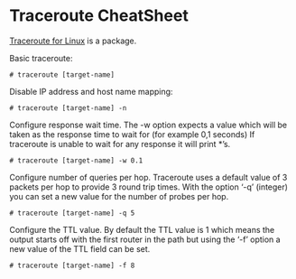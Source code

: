 # Traceroute CheatSheet

[Traceroute for Linux](http://traceroute.sourceforge.net/) is a package.

Basic traceroute:

    # traceroute [target-name]

Disable IP address and host name mapping:

    # traceroute [target-name] -n

Configure response wait time. The -w option expects a value which will be taken as the response time to wait for (for example 0,1 seconds) If traceroute is unable to wait for any response it will print *’s.

    # traceroute [target-name] -w 0.1

Configure number of queries per hop. Traceroute uses a default value of 3 packets per hop to provide 3 round trip times. With the option ‘-q’ (integer) you can set a new value for the number of probes per hop.

    # traceroute [target-name] -q 5

Configure the TTL value. By default the TTL value is 1 which means the output starts off with the first router in the path but using the ‘-f’ option a new value of the TTL field can be set.

    # traceroute [target-name] -f 8 
